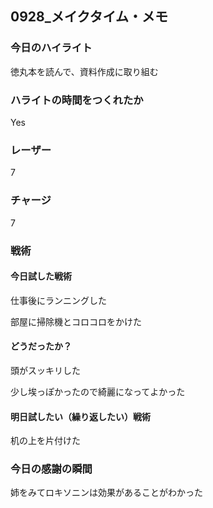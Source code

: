 ## 0928\_メイクタイム・メモ

### 今日のハイライト

徳丸本を読んで、資料作成に取り組む

### ハライトの時間をつくれたか

Yes

### レーザー

7

### チャージ

7

### 戦術

#### 今日試した戦術

仕事後にランニングした

部屋に掃除機とコロコロをかけた

#### どうだったか？

頭がスッキリした

少し埃っぽかったので綺麗になってよかった

#### 明日試したい（繰り返したい）戦術

机の上を片付けた

### 今日の感謝の瞬間

姉をみてロキソニンは効果があることがわかった
